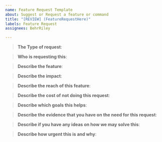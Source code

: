 ```yaml
---
name: Feature Request Template
about: Suggest or Request a feature or command
title: "[REVIEW] (FeatureRequestHere)"
labels: Feature Request
assignees: BehrRiley

---
```


<!--- Delete Inapplicable/Unnecessary Sections --->
> **The Type of request**:
<!--- describe if this a one-off feature or a series of features --->


> **Who is requesting this**:
<!--- Identify yourself and who you represent, so that you can easily follow up with them as a major contributing producer to the idea. --->


> **Describe the feature**:
<!--- This is key for you to differentiate between people that have deeply thought about what you're requesting, or what this will solve for users versus those that are just in love with their idea. --->


> **Describe the impact**: 
<!--- Articulate how solving this problem will make yours and the other player’s life better. You can add impact categories that matter to you to ensure consistency. --->


> **Describe the reach of this feature**:
<!--- You could describe how many users will be positively impacted or leverage this feature. --->


> **Describe the cost of not doing this request**: 
<!--- Describe the problems that would occur if this need was not addressed. To ensure consistency add categories that matter to us such as happier players, or adequate equality of other existing features or mechanics of the game. --->


> **Describe which goals this helps**: 
<!--- Enumerate our current goals and tie the feature to it - Expansion and dynamistic game-play is key for an awesome player-base and game-play environment. --->


> **Describe the evidence that you have on the need for this request**: 
<!--- Validation of user problem and desired outcome is statistically(no pun intended) the only way to argue with me if you believe I wouldn't agree else-wise.  --->


> **Describe if you have any ideas on how we may solve this**: 
<!--- Giving the space to help and suggest ideas are great for creating structural or dynamic features, mini-games and commands. --->


> **Describe how urgent this is and why**: 
<!--- Explain the space to give insight into the urgency of this issue and why. --->
